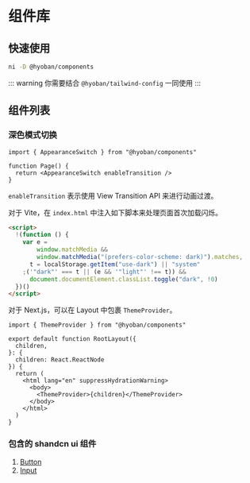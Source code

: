 # 组件库

## 快速使用

```sh
ni -D @hyoban/components
```

::: warning
你需要结合 `@hyoban/tailwind-config` 一同使用
:::

## 组件列表

### 深色模式切换

```tsx
import { AppearanceSwitch } from "@hyoban/components"

function Page() {
  return <AppearanceSwitch enableTransition />
}
```

`enableTransition` 表示使用 View Transition API 来进行动画过渡。

对于 Vite，在 `index.html` 中注入如下脚本来处理页面首次加载闪烁。

```html
<script>
  !(function () {
    var e =
        window.matchMedia &&
        window.matchMedia("(prefers-color-scheme: dark)").matches,
      t = localStorage.getItem("use-dark") || "system"
    ;('"dark"' === t || (e && '"light"' !== t)) &&
      document.documentElement.classList.toggle("dark", !0)
  })()
</script>
```

对于 Next.js，可以在 Layout 中包裹 `ThemeProvider`。

```tsx
import { ThemeProvider } from "@hyoban/components"

export default function RootLayout({
  children,
}: {
  children: React.ReactNode
}) {
  return (
    <html lang="en" suppressHydrationWarning>
      <body>
        <ThemeProvider>{children}</ThemeProvider>
      </body>
    </html>
  )
}
```

### 包含的 shandcn ui 组件

1. [Button](https://ui.shadcn.com/docs/components/button)
1. [Input](https://ui.shadcn.com/docs/components/input)
